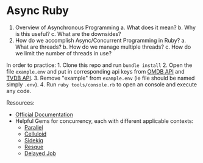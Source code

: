 # Async Ruby

1. Overview of Asynchronous Programming
    a. What does it mean?
    b. Why is this useful?
    c. What are the downsides?
2. How do we accomplish Async/Concurrent Programming in Ruby?
    a. What are threads?
    b. How do we manage multiple threads?
    c. How do we limit the number of threads in use?

In order to practice:
    1. Clone this repo and run `bundle install`
    2. Open the file `example.env` and put in corresponding api keys from [OMDB API]() and [TVDB API]().
    3. Remove "example" from `example.env` (ie file should be named simply `.env`).
    4. Run `ruby tools/console.rb` to open an console and execute any code.

Resources:
* [Official Documentation](https://ruby-doc.org/core-2.5.0/Thread.html)
* Helpful Gems for concurrency, each with different applicable contexts:
  * [Parallel](https://github.com/grosser/parallel)
  * [Celluloid](https://github.com/celluloid/celluloid)
  * [Sidekiq](https://github.com/mperham/sidekiq/)
  * [Resque](https://github.com/resque/resque)
  * [Delayed Job](https://github.com/collectiveidea/delayed_job)
        
